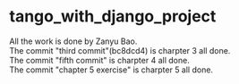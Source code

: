 # tango_with_django_project
All the work is done by Zanyu Bao.  
The commit "third commit"(bc8dcd4) is charpter 3 all done.  
The commit "fifth commit" is charpter 4 all done.  
The commit "chapter 5 exercise" is charpter 5 all done.
